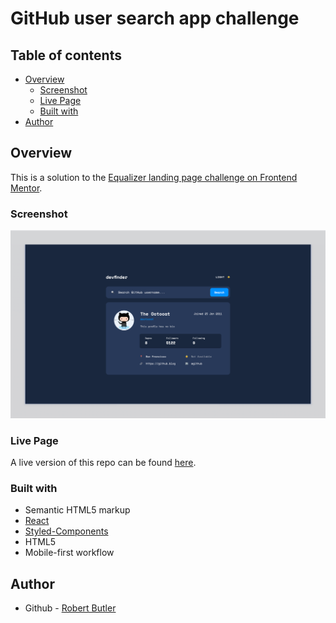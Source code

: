 # GitHub user search app challenge

## Table of contents

- [Overview](#overview)
  - [Screenshot](#screenshot)
  - [Live Page](#live-page)
  - [Built with](#built-with)
- [Author](#author)

## Overview

This is a solution to the [Equalizer landing page challenge on Frontend Mentor](https://www.frontendmentor.io/challenges/github-user-search-app-Q09YOgaH6).

### Screenshot

![](public/desktop-preview.png)

### Live Page

A live version of this repo can be found [here](https://chekhovs-func.github.io/github-finder/).

### Built with

- Semantic HTML5 markup
- [React](https://reactjs.org)
- [Styled-Components](https://sass-lang.com/)
- HTML5
- Mobile-first workflow

## Author

- Github - [Robert Butler](https://github.com/chekhovs-func)
